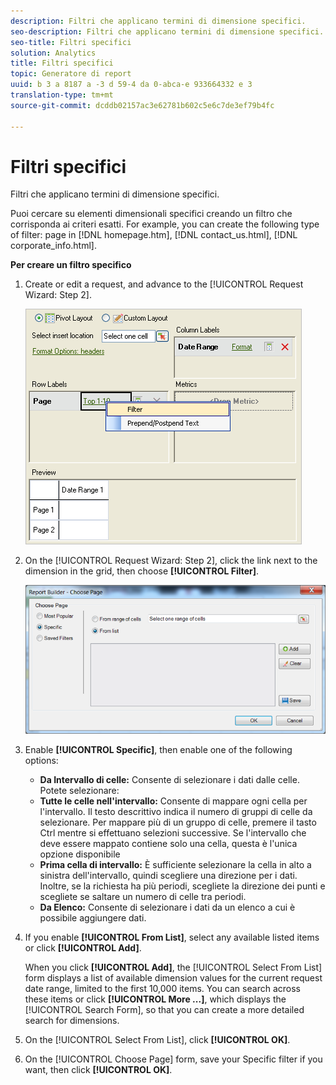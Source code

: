 ```yaml
---
description: Filtri che applicano termini di dimensione specifici.
seo-description: Filtri che applicano termini di dimensione specifici.
seo-title: Filtri specifici
solution: Analytics
title: Filtri specifici
topic: Generatore di report
uuid: b 3 a 8187 a -3 d 59-4 da 0-abca-e 933664332 e 3
translation-type: tm+mt
source-git-commit: dcddb02157ac3e62781b602c5e6c7de3ef79b4fc

---
```



# Filtri specifici

Filtri che applicano termini di dimensione specifici.

Puoi cercare su elementi dimensionali specifici creando un filtro che corrisponda ai criteri esatti. For example, you can create the following type of filter: page in [!DNL homepage.htm], [!DNL contact_us.html], [!DNL corporate_info.html].

**Per creare un filtro specifico**

1. Create or edit a request, and advance to the [!UICONTROL Request Wizard: Step 2].

   ![Risultato passaggio](assets/dimension_filter.png)

1. On the [!UICONTROL Request Wizard: Step 2], click the link next to the dimension in the grid, then choose **[!UICONTROL Filter]**.

   ![Risultato passaggio](assets/choose_page_specific01.png)

1. Enable **[!UICONTROL Specific]**, then enable one of the following options:

   * **Da Intervallo di celle:** Consente di selezionare i dati dalle celle. Potete selezionare:
   * **Tutte le celle nell'intervallo:** Consente di mappare ogni cella per l'intervallo. Il testo descrittivo indica il numero di gruppi di celle da selezionare. Per mappare più di un gruppo di celle, premere il tasto Ctrl mentre si effettuano selezioni successive. Se l'intervallo che deve essere mappato contiene solo una cella, questa è l'unica opzione disponibile
   * **Prima cella di intervallo:** È sufficiente selezionare la cella in alto a sinistra dell'intervallo, quindi scegliere una direzione per i dati. Inoltre, se la richiesta ha più periodi, scegliete la direzione dei punti e scegliete se saltare un numero di celle tra periodi.
   * **Da Elenco:** Consente di selezionare i dati da un elenco a cui è possibile aggiungere dati.
1. If you enable **[!UICONTROL From List]**, select any available listed items or click **[!UICONTROL Add]**.

   When you click **[!UICONTROL Add]**, the [!UICONTROL Select From List] form displays a list of available dimension values for the current request date range, limited to the first 10,000 items. You can search across these items or click **[!UICONTROL More ...]**, which displays the [!UICONTROL Search Form], so that you can create a more detailed search for dimensions.
1. On the [!UICONTROL Select From List], click **[!UICONTROL OK]**.
1. On the [!UICONTROL Choose Page] form, save your Specific filter if you want, then click **[!UICONTROL OK]**.
